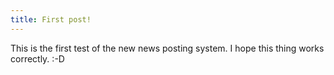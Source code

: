 ```yaml
---
title: First post!
---
```

This is the first test of the new news posting system. I hope this thing works correctly. :-D